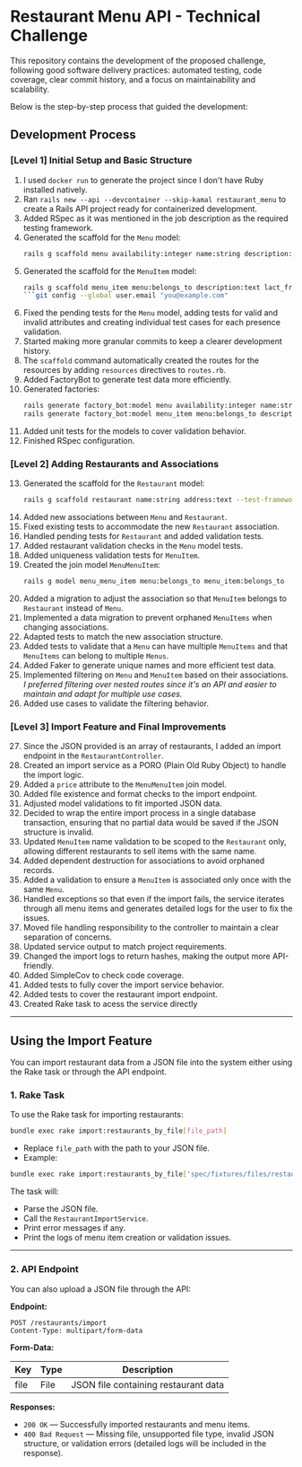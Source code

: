 # Restaurant Menu API - Technical Challenge

This repository contains the development of the proposed challenge, following good software delivery practices: automated testing, code coverage, clear commit history, and a focus on maintainability and scalability.

Below is the step-by-step process that guided the development:

## Development Process

### [Level 1] Initial Setup and Basic Structure

1. I used `docker run` to generate the project since I don't have Ruby installed natively.
2. Ran `rails new --api --devcontainer --skip-kamal restaurant_menu` to create a Rails API project ready for containerized development.
3. Added RSpec as it was mentioned in the job description as the required testing framework.
4. Generated the scaffold for the `Menu` model:
   ```bash
   rails g scaffold menu availability:integer name:string description:text signed_chef:string day_period:integer --test-framework rspec --api
   ```
5. Generated the scaffold for the `MenuItem` model:
   ```bash
   rails g scaffold menu_item menu:belongs_to description:text lact_free:boolean gluten_free:boolean name:string --test-framework rspec --api
   ```git config --global user.email "you@example.com"
6. Fixed the pending tests for the `Menu` model, adding tests for valid and invalid attributes and creating individual test cases for each presence validation.
7. Started making more granular commits to keep a clearer development history.
8. The `scaffold` command automatically created the routes for the resources by adding `resources` directives to `routes.rb`.
9. Added FactoryBot to generate test data more efficiently.
10. Generated factories:
    ```bash
    rails generate factory_bot:model menu availability:integer name:string description:text signed_chef:string day_period:integer
    rails generate factory_bot:model menu_item menu:belongs_to description:text lact_free:boolean gluten_free:boolean name:string
    ```
11. Added unit tests for the models to cover validation behavior.
12. Finished RSpec configuration.

### [Level 2] Adding Restaurants and Associations

13. Generated the scaffold for the `Restaurant` model:
    ```bash
    rails g scaffold restaurant name:string address:text --test-framework rspec --api
    ```
14. Added new associations between `Menu` and `Restaurant`.
15. Fixed existing tests to accommodate the new `Restaurant` association.
16. Handled pending tests for `Restaurant` and added validation tests.
17. Added restaurant validation checks in the `Menu` model tests.
18. Added uniqueness validation tests for `MenuItem`.
19. Created the join model `MenuMenuItem`:
    ```bash
    rails g model menu_menu_item menu:belongs_to menu_item:belongs_to
    ```
20. Added a migration to adjust the association so that `MenuItem` belongs to `Restaurant` instead of `Menu`.
21. Implemented a data migration to prevent orphaned `MenuItems` when changing associations.
22. Adapted tests to match the new association structure.
23. Added tests to validate that a `Menu` can have multiple `MenuItems` and that `MenuItems` can belong to multiple `Menus`.
24. Added Faker to generate unique names and more efficient test data.
25. Implemented filtering on `Menu` and `MenuItem` based on their associations.  
    _I preferred filtering over nested routes since it's an API and easier to maintain and adapt for multiple use cases._
26. Added use cases to validate the filtering behavior.

### [Level 3] Import Feature and Final Improvements

27. Since the JSON provided is an array of restaurants, I added an import endpoint in the `RestaurantController`.
28. Created an import service as a PORO (Plain Old Ruby Object) to handle the import logic.
29. Added a `price` attribute to the `MenuMenuItem` join model.
30. Added file existence and format checks to the import endpoint.
31. Adjusted model validations to fit imported JSON data.
32. Decided to wrap the entire import process in a single database transaction, ensuring that no partial data would be saved if the JSON structure is invalid.
33. Updated `MenuItem` name validation to be scoped to the `Restaurant` only, allowing different restaurants to sell items with the same name.
34. Added dependent destruction for associations to avoid orphaned records.
35. Added a validation to ensure a `MenuItem` is associated only once with the same `Menu`.
36. Handled exceptions so that even if the import fails, the service iterates through all menu items and generates detailed logs for the user to fix the issues.
37. Moved file handling responsibility to the controller to maintain a clear separation of concerns.
38. Updated service output to match project requirements.
39. Changed the import logs to return hashes, making the output more API-friendly.
40. Added SimpleCov to check code coverage.
41. Added tests to fully cover the import service behavior.
42. Added tests to cover the restaurant import endpoint.
43. Created Rake task to acess the service directly

---

## Using the Import Feature

You can import restaurant data from a JSON file into the system either using the Rake task or through the API endpoint.

### 1. Rake Task

To use the Rake task for importing restaurants:

```bash
bundle exec rake import:restaurants_by_file[file_path]
```

- Replace `file_path` with the path to your JSON file.
- Example:

```bash
bundle exec rake import:restaurants_by_file['spec/fixtures/files/restaurant_data.json']
```

The task will:
- Parse the JSON file.
- Call the `RestaurantImportService`.
- Print error messages if any.
- Print the logs of menu item creation or validation issues.

---

### 2. API Endpoint

You can also upload a JSON file through the API:

**Endpoint:**

```http
POST /restaurants/import
Content-Type: multipart/form-data
```

**Form-Data:**

| Key  | Type   | Description           |
|----- | ------ | ---------------------- |
| file | File   | JSON file containing restaurant data |

**Responses:**
- `200 OK` — Successfully imported restaurants and menu items.
- `400 Bad Request` — Missing file, unsupported file type, invalid JSON structure, or validation errors (detailed logs will be included in the response).
